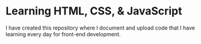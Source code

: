 # Learning HTML, CSS, & JavaScript

I have created this repository where I document and upload code that I have learning every day for front-end development.
